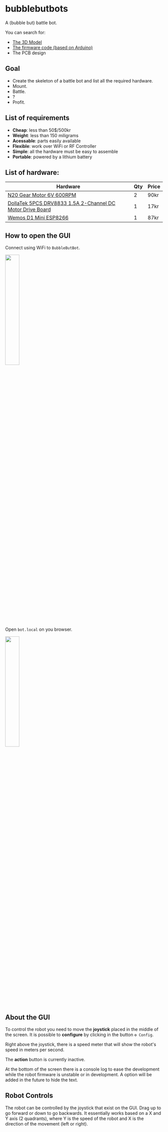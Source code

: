 # bubblebutbots

A (bubble but) battle bot.

You can search for:

 - [The 3D Model](https://github.com/nguterresn/bubblebutbots/tree/main/body)
 - [The firmware code (based on Arduino)](https://github.com/nguterresn/bubblebutbots/tree/main/firmware)
 - The PCB design

## Goal

* Create the skeleton of a battle bot and list all the required hardware.
* Mount.
* Battle.
* ?
* Profit.

## List of requirements

* **Cheap**: less than 50$/500kr
* **Weight**: less than 150 miligrams
* **Acessable**: parts easily available
* **Flexible**: work over WiFi or RF Controller
* **Simple**: all the hardware must be easy to assemble
* **Portable**: powered by a lithium battery

## List of hardware:

| Hardware                 | Qty | Price |
|--------------------------|-----|-------|
| [N20 Gear Motor 6V 600RPM](https://www.aliexpress.com/item/1005003480074662.html?spm=a2g0o.cart.0.0.66f238dazFIII7&mp=1) | 2   | 90kr  |
| [DollaTek 5PCS DRV8833 1.5A 2-Channel DC Motor Drive Board](https://www.amazon.se/DollaTek-drivbräda-ultra-liten-drivmodul-ingångsspänning/dp/B07ML2RDNY/ref=sr_1_1?crid=39VO6618PX6XD&keywords=DRV8833&qid=1667334481&qu=eyJxc2MiOiIyLjI4IiwicXNhIjoiMS43NiIsInFzcCI6IjAuOTIifQ%3D%3D&sprefix=drv8833%2Caps%2C115&sr=8-1)              | 1   | 17kr  |
| [Wemos D1 Mini ESP8266](https://www.amazon.se/-/en/dp/B01N9RXGHY/ref=twister_B08BY192W7?_encoding=UTF8&psc=1) | 1   | 87kr  |

## How to open the GUI

Connect using WiFi to `BubbleButBot`.

<img src="https://user-images.githubusercontent.com/38976366/205155319-393798c9-7dc4-4a2e-bb77-cfcf4a954b22.PNG" width="30%"/>

Open `bot.local` on you browser.

<img src="https://user-images.githubusercontent.com/38976366/210432287-72701887-a142-48db-ab18-691532257a02.jpg" width="30%"/>

## About the GUI

To control the robot you need to move the **joystick** placed in the middle of the screen. It is possible to **configure** by clicking in the button `⚙️ Config`.

Right above the joystick, there is a speed meter that will show the robot's speed in meters per second.

The **action** button is currently inactive.

At the bottom of the screen there is a console log to ease the development while the robot firmware is unstable or in development. A option will be added in the future to hide the text.

## Robot Controls

The robot can be controlled by the joystick that exist on the GUI. Drag up to go forward or down to go backwards. It essentially works based on a X and Y axis (2 quadrants), where Y is the speed of the robot and X is the direction of the movement (left or right).
